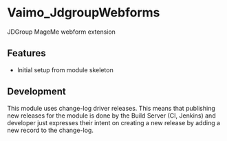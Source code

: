 # Vaimo_JdgroupWebforms

JDGroup MageMe webform extension

## Features

* Initial setup from module skeleton

## Development

This module uses change-log driver releases. This means that publishing new releases for 
the module is done by the Build Server (CI, Jenkins) and developer just expresses their 
intent on creating a new release by adding a new record to the change-log.
